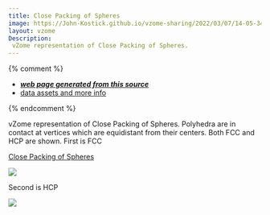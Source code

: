 ```yaml
---
title: Close Packing of Spheres
image: https://John-Kostick.github.io/vzome-sharing/2022/03/07/14-05-34-60-gon field-Trackball-FCC/60-gon field-Trackball-FCC.png
layout: vzome
Description:
 vZome representation of Close Packing of Spheres.
---
```


{% comment %}
 - [***web page generated from this source***][post]
 - [data assets and more info][github]

[post]: <https://John-Kostick.github.io/vzome-sharing/2022/03/07/60-gon field-Trackball-FCC-14-05-34.html>
[github]: <https://github.com/John-Kostick/vzome-sharing/tree/main/2022/03/07/14-05-34-60-gon field-Trackball-FCC/>
{% endcomment %}

 vZome representation of Close Packing of Spheres. Polyhedra are in contact at vertices which are equidistant from their centers.  Both FCC and HCP are shown.
 First is FCC
 
[Close Packing of Spheres](https://en.wikipedia.org/wiki/Close-packing_of_equal_spheres)

<vzome-viewer style="width: 100%; height: 100vh;"
       src="https://John-Kostick.github.io/vzome-sharing/2022/03/07/14-05-34-60-gon field-Trackball-FCC/60-gon field-Trackball-FCC.vZome" >
  <img src="https://John-Kostick.github.io/vzome-sharing/2022/03/07/14-05-34-60-gon field-Trackball-FCC/60-gon field-Trackball-FCC.png" />
</vzome-viewer>

Second is HCP

<vzome-viewer style="width: 100%; height: 100vh;"
       src="https://John-Kostick.github.io/vzome-sharing/2022/03/07/13-28-00-60-gon field-Trackball-HCP/60-gon field-Trackball-HCP.vZome" >
  <img src="https://John-Kostick.github.io/vzome-sharing/2022/03/07/13-28-00-60-gon field-Trackball-HCP/60-gon field-Trackball-HCP.png" />
</vzome-viewer>
